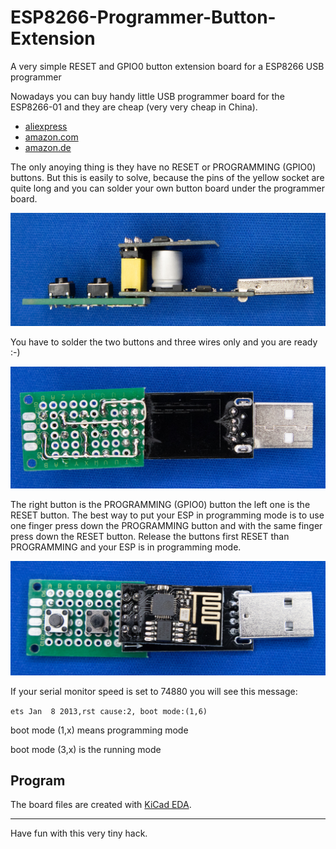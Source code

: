 # ESP8266-Programmer-Button-Extension

A very simple RESET and GPIO0 button extension board for a ESP8266 USB programmer

Nowadays you can buy handy little USB programmer board for the ESP8266-01 and they are cheap (very very cheap in China).

- [aliexpress](https://www.aliexpress.com/af/ch340-usb-to-esp8266-esp-01.html?g=y&SearchText=ch340+usb+to+esp8266+esp+01&d=y&misspellText=ch340+usb+to+esp8266+esp+01&initiative_id=SC_20190127060118&origin=n&spm=2114.search0604.spellresult.1.5f7e6e9b2Ri52a&isViewCP=y&jump=afs)
- [amazon.com](https://www.amazon.com/s/ref=a9_asi_1?rh=i%3Aaps%2Ck%3Ach340+usb+to+esp8266+esp01&keywords=ch340+usb+to+esp8266+esp01&ie=UTF8&qid=1548597881)
- [amazon.de](https://www.amazon.de/s/ref=a9_asc_1?rh=i%3Aaps%2Ck%3Ach340+usb+to+esp8266+esp+01&keywords=ch340+usb+to+esp8266+esp+01&ie=UTF8&qid=1548597795)

The only anoying thing is they have no RESET or PROGRAMMING (GPIO0) buttons.
But this is easily to solve, because the pins of the yellow socket are quite long and you can solder your own button board under the programmer board.

![side view](./IMG_0242.jpg)

You have to solder the two buttons and three wires only and you are ready :-)

![bottom view](./IMG_0243.jpg)

The right button is the PROGRAMMING (GPIO0) button the left one is the RESET button. The best way to put your ESP in programming mode is to use one finger press down the PROGRAMMING button and with the same finger press down the RESET button. Release the buttons first RESET than PROGRAMMING and your ESP is in programming mode.

![bottom view](./IMG_0244.jpg)

If your serial monitor speed is set to 74880 you will see this message:

`ets Jan  8 2013,rst cause:2, boot mode:(1,6)`

boot mode (1,x) means programming mode

boot mode (3,x) is the running mode

## Program

The board files are created with [KiCad EDA](http://kicad-pcb.org/).

---

Have fun with this very tiny hack.